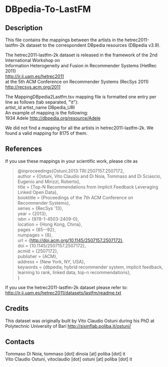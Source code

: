 
DBpedia-To-LastFM
=======================


Description
-----------

This file contains the mappings between the artists in the hetrec2011-lastfm-2k dataset to the correspondent DBpedia resources (DBpedia v3.9). 

The hetrec2011-lastfm-2k dataset is released in the framework of the 2nd International Workshop on   
Information Heterogeneity and Fusion in Recommender Systems (HetRec 2011)   
http://ir.ii.uam.es/hetrec2011   
at the 5th ACM Conference on Recommender Systems (RecSys 2011)  
http://recsys.acm.org/2011  

The MappingDBpedia2Lastfm.tsv mapping file is formatted one entry per line as follows (tab separated, "\t"):  
artist_id	artist_name	DBpedia_URI  
An example of mapping is the following:  
1934	Adele	http://dbpedia.org/resource/Adele  

We did not find a mapping for all the artists in hetrec2011-lastfm-2k. We found a valid mapping for 8175 of them.  


References
----------
   
   If you use these mappings in your scientific work, please cite as  

> @inproceedings{Ostuni:2013:TRI:2507157.2507172,  
> author = {Ostuni, Vito Claudio and Di Noia, Tommaso and Di Sciascio, Eugenio and Mirizzi, Roberto},  
> title = {Top-N Recommendations from Implicit Feedback Leveraging Linked Open Data},  
> booktitle = {Proceedings of the 7th ACM Conference on Recommender Systems},  
> series = {RecSys '13},  
> year = {2013},  
> isbn = {978-1-4503-2409-0},  
> location = {Hong Kong, China},  
> pages = {85--92},  
> numpages = {8},  
> url = {http://doi.acm.org/10.1145/2507157.2507172},  
> doi = {10.1145/2507157.2507172},  
> acmid = {2507172},  
> publisher = {ACM},  
> address = {New York, NY, USA},  
> keywords = {dbpedia, hybrid recommender system, implicit feedback, learning to rank, linked data, top-n recommendations},  
} 



   If you use the hetrec2011-lastfm-2k dataset please refer to:  
   http://ir.ii.uam.es/hetrec2011/datasets/lastfm/readme.txt  




Credits
-------

   This dataset was originally built by Vito Claudio Ostuni during his PhD at Polytechnic University of Bari http://sisinflab.poliba.it/ostuni/ 


Contacts
-------

   Tommaso Di Noia, tommaso [dot] dinoia [at] poliba [dot] it  
   Vito Claudio Ostuni, vitoclaudio [dot] ostuni [at] poliba [dot] it  


